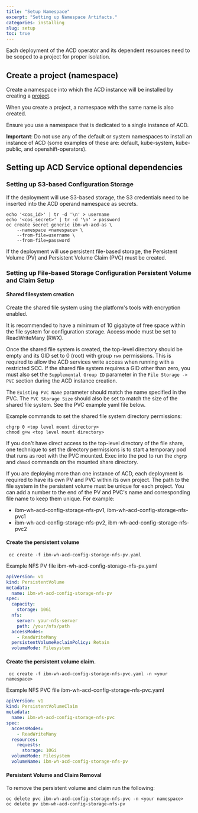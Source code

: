 ```yaml
---
title: "Setup Namespace"
excerpt: "Setting up Namespace Artifacts."
categories: installing
slug: setup
toc: true
---
```


Each deployment of the ACD operator and its dependent resources need to be scoped to a project for proper isolation.

## Create a project (namespace)

Create a namespace into which the ACD instance will be installed by creating a [project](https://docs.openshift.com/container-platform/4.7/applications/projects/working-with-projects.html).

When you create a project, a namespace with the same name is also created.

Ensure you use a namespace that is dedicated to a single instance of ACD.

**Important**: Do not use any of the default or system namespaces to install an instance of ACD (some examples of these are: default, kube-system, kube-public, and openshift-operators).

## Setting up ACD Service optional dependencies

### Setting up S3-based Configuration Storage

If the deployment will use S3-based storage, the S3 credentials need to be inserted into the ACD operand namespace as secrets.

```
echo '<cos_id>' | tr -d '\n' > username
echo '<cos_secret>' | tr -d '\n' > password
oc create secret generic ibm-wh-acd-as \
    --namespace <namespace> \
    --from-file=username \
    --from-file=password
```

If the deployment will use persistent file-based storage, the Persistent Volume (PV) and Persistent Volume Claim (PVC) must be created.

### Setting up File-based Storage Configuration Persistent Volume and Claim Setup

#### Shared filesystem creation

Create the shared file system using the platform's tools with encryption enabled.

It is recommended to have a minimum of 10 gigabyte of free space within the file system for configuration storage. Access mode must be set to ReadWriteMany (RWX).

Once the shared file system is created, the top-level directory should be empty and its GID set to 0 (root) with group `rwx` permissions.  This is required to allow the ACD services write access when running with a restricted SCC.  If the shared file system requires a GID other than zero, you must also set the `Supplemental Group ID` parameter in the `File Storage -> PVC` section during the ACD instance creation.  

The `Existing PVC Name` parameter should match the name specified in the PVC.  The `PVC Storage Size` should also be set to match the size of the shared file system.  See the PVC example yaml file below.

Example commands to set the shared file system directory permissions:

```
chgrp 0 <top level mount directory>
chmod g+w <top level mount directory>
```

If you don't have direct access to the top-level directory of the file share, one technique to set the directory permissions is to start a temporary pod that runs as root with the PVC mounted.  Exec into the pod to run the `chgrp` and `chmod` commands on the mounted share directory.

If you are deploying more than one instance of ACD, each deployment is required to have its own PV and PVC within its own project.  The path to the file system in the persistent volume must be unique for each project.
You can add a number to the end of the PV and PVC's name and corresponding file name to keep them unique. For example:

- ibm-wh-acd-config-storage-nfs-pv1, ibm-wh-acd-config-storage-nfs-pvc1
- ibm-wh-acd-config-storage-nfs-pv2, ibm-wh-acd-config-storage-nfs-pvc2

#### Create the persistent volume

```
 oc create -f ibm-wh-acd-config-storage-nfs-pv.yaml
```

Example NFS PV file ibm-wh-acd-config-storage-nfs-pv.yaml

```yaml ibm-wh-acd-config-storage-nfs-pv.yaml
apiVersion: v1
kind: PersistentVolume
metadata:
  name: ibm-wh-acd-config-storage-nfs-pv
spec:
  capacity:
    storage: 10Gi
  nfs:
    server: your-nfs-server
    path: /your/nfs/path
  accessModes:
    - ReadWriteMany
  persistentVolumeReclaimPolicy: Retain
  volumeMode: Filesystem
```

#### Create the persistent volume claim.

```
 oc create -f ibm-wh-acd-config-storage-nfs-pvc.yaml -n <your namespace>
```

Example NFS PVC file ibm-wh-acd-config-storage-nfs-pvc.yaml

```yaml ibm-wh-acd-config-storage-nfs-pvc.yaml
apiVersion: v1
kind: PersistentVolumeClaim
metadata:
  name: ibm-wh-acd-config-storage-nfs-pvc
spec:
  accessModes:
    - ReadWriteMany
  resources:
    requests:
      storage: 10Gi
  volumeMode: Filesystem
  volumeName: ibm-wh-acd-config-storage-nfs-pv
```

#### Persistent Volume and Claim Removal

To remove the persistent volume and claim run the following:

```
oc delete pvc ibm-wh-acd-config-storage-nfs-pvc -n <your namespace>
oc delete pv ibm-wh-acd-config-storage-nfs-pv
```

